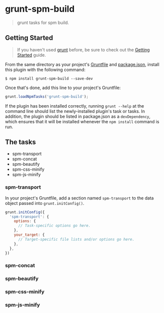 # grunt-spm-build

> grunt tasks for spm build.


## Getting Started

> If you haven't used [grunt][] before, be sure to check out the [Getting Started][] guide.

From the same directory as your project's [Gruntfile][Getting Started] and [package.json][], install this plugin with the following command:

```
$ npm install grunt-spm-build --save-dev
```

Once that's done, add this line to your project's Gruntfile:

```js
grunt.loadNpmTasks('grunt-spm-build');
```

If the plugin has been installed correctly, running `grunt --help` at the command line should list the newly-installed plugin's task or tasks. In addition, the plugin should be listed in package.json as a `devDependency`, which ensures that it will be installed whenever the `npm install` command is run.

[grunt]: http://gruntjs.com/
[Getting Started]: https://github.com/gruntjs/grunt/blob/devel/docs/getting_started.md
[package.json]: https://npmjs.org/doc/json.html


## The tasks

- spm-transport
- spm-concat
- spm-beautify
- spm-css-minify
- spm-js-minify

### spm-transport

In your project's Gruntfile, add a section named `spm-transport` to the data object passed into `grunt.initConfig()`.

```js
grunt.initConfig({
  'spm-transport': {
    options: {
      // Task-specific options go here.
    },
    your_target: {
      // Target-specific file lists and/or options go here.
    },
  },
})
```

### spm-concat


### spm-beautify


### spm-css-minify


### spm-js-minify
